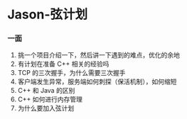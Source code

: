 # Jason-弦计划

### 一面

1. 挑一个项目介绍一下，然后讲一下遇到的难点，优化的余地
2. 有计划在准备 C++ 相关的经验吗
3. TCP 的三次握手，为什么需要三次握手
4. 客户端发生异常，服务端如何刺探（保活机制），如何缩短
5. C++ 和 Java 的区别
6. C++ 如何进行内存管理
7. 为什么要加入弦计划